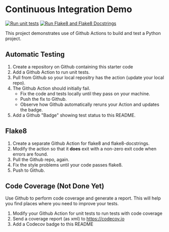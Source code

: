 Continuous Integration Demo
===========================
[![Run unit tests](https://github.com/jee-gamer/ci-demo/actions/workflows/python-unittest.yml/badge.svg)](https://github.com/jee-gamer/ci-demo/actions/workflows/python-unittest.yml)
[![Run Flake8 and Flake8 Docstrings](https://github.com/jee-gamer/ci-demo/actions/workflows/python-flake8.yml/badge.svg)](https://github.com/jee-gamer/ci-demo/actions/workflows/python-flake8.yml)

This project demonstrates use of Github Actions to build and test a Python project.  

## Automatic Testing

1. Create a repository on Github containing this starter code
2. Add a Github Action to run unit tests.
3. Pull from Github so your local repositry has the action (update your local repo).
4. The Github Action should initially fail.
   - Fix the code and tests locally until they pass on your machine.
   - Push the fix to Github.
   - Observe how Github automatically reruns your Action and updates the badge.
5. Add a Github "Badge" showing test status to this README.


## Flake8

1. Create a separate Github Action for flake8 and flake8-docstrings.
2. Modify the action so that it **does** exit with a non-zero exit code when errors are found.
3. Pull the Github repo, again.
4. Fix the style problems until your code passes flake8.
5. Push to Github.

## Code Coverage (Not Done Yet)

Use Github to perform code coverage and generate a report.
This will help you find places where you need to improve your tests.

1. Modify your Github Action for unit tests to run tests with code coverage
2. Send a coverage report (as xml) to <https://codecov.io>
3. Add a Codecov badge to this README


